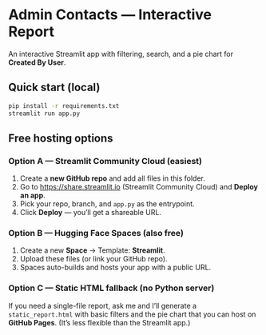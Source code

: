 
# Admin Contacts — Interactive Report

An interactive Streamlit app with filtering, search, and a pie chart for **Created By User**.

## Quick start (local)
```bash
pip install -r requirements.txt
streamlit run app.py
```

## Free hosting options

### Option A — Streamlit Community Cloud (easiest)
1. Create a **new GitHub repo** and add all files in this folder.
2. Go to https://share.streamlit.io (Streamlit Community Cloud) and **Deploy an app**.
3. Pick your repo, branch, and `app.py` as the entrypoint.
4. Click **Deploy** — you’ll get a shareable URL.

### Option B — Hugging Face Spaces (also free)
1. Create a new **Space** → Template: **Streamlit**.
2. Upload these files (or link your GitHub repo).
3. Spaces auto-builds and hosts your app with a public URL.

### Option C — Static HTML fallback (no Python server)
If you need a single-file report, ask me and I’ll generate a `static_report.html` with basic filters and the pie chart that you can host on **GitHub Pages**. (It’s less flexible than the Streamlit app.)

